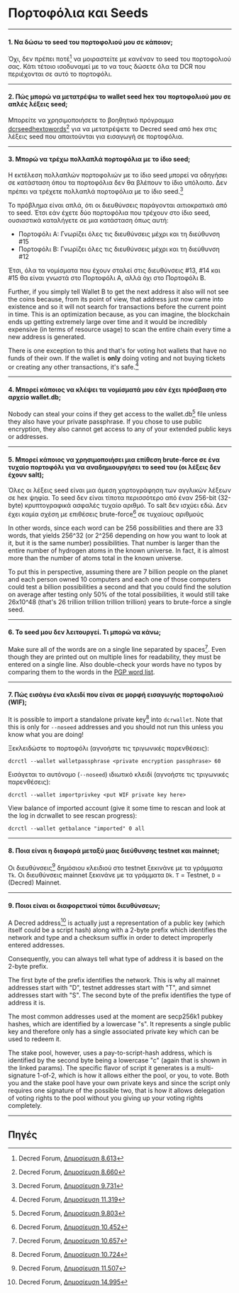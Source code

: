 # <i class="fa fa-money"></i> Πορτοφόλια και Seeds

---

#### 1. Να δώσω το seed του πορτοφολιού μου σε κάποιον;

Όχι, δεν πρέπει ποτέ[^8613] να μοιραστείτε με κανέναν το seed του πορτοφολιού σας. Κάτι τέτοιο ισοδυναμεί με το να τους δώσετε όλα τα DCR που περιέχονται σε αυτό το πορτοφόλι.

---

#### 2. Πώς μπορώ να μετατρέψω το wallet seed hex του πορτοφολιού μου σε απλές λέξεις seed;

Μπορείτε να χρησιμοποιήσετε το βοηθητικό πρόγραμμα [dcrseedhextowords](https://github.com/davecgh/dcrseedhextowords)[^8660] για να μετατρέψετε το Decred seed από hex στις λέξεις seed που απαιτούνται για εισαγωγή σε πορτοφόλια.

---

#### 3. Μπορώ να τρέχω πολλαπλά πορτοφόλια με το ίδιο seed;

Η εκτέλεση πολλαπλών πορτοφολιών με το ίδιο seed μπορεί να οδηγήσει σε κατάσταση όπου τα πορτοφόλια δεν θα βλέπουν το ίδιο υπόλοιπο. Δεν πρέπει να τρέχετε πολλαπλά πορτοφόλια με το ίδιο seed.[^9731]

Το πρόβλημα είναι απλά, ότι οι διευθύνσεις παράγονται αιτιοκρατικά από το seed. Έτσι εάν έχετε δύο πορτοφόλια που τρέχουν στο ίδιο seed, ουσιαστικά καταλήγετε σε μια κατάσταση όπως αυτή:

* Πορτοφόλι Α: Γνωρίζει όλες τις διευθύνσεις μέχρι και τη διεύθυνση #15
* Πορτοφόλι Β: Γνωρίζει όλες τις διευθύνσεις μέχρι και τη διεύθυνση #12

Έτσι, όλα τα νομίσματα που έχουν σταλεί στις διευθύνσεις #13, #14 και #15 θα είναι γνωστά στο Πορτοφόλι Α, αλλά όχι στο Πορτοφόλι Β.

Further, if you simply tell Wallet B to get the next address it also will not see the coins because, from its point of view, that address just now came into existence and so it will not search for transactions before the current point in time. This is an optimization because, as you can imagine, the blockchain ends up getting extremely large over time and it would be incredibly expensive (in terms of resource usage) to scan the entire chain every time a new address is generated.

There is one exception to this and that's for voting hot wallets that have no funds of their own. If the wallet is **only** doing voting and not buying tickets or creating any other transactions, it's safe.[^11319]

---

#### 4. Μπορεί κάποιος να κλέψει τα νομίσματά μου εάν έχει πρόσβαση στο αρχείο wallet.db;

Nobody can steal your coins if they get access to the wallet.db[^9803] file unless they also have your private passphrase. If you chose to use public encryption, they also cannot get access to any of your extended public keys or addresses.

---

#### 5. Μπορεί κάποιος να χρησιμοποιήσει μια επίθεση brute-force σε ένα τυχαίο πορτοφόλι για να αναδημιουργήσει το seed του (οι λέξεις δεν έχουν salt);

Όλες οι λέξεις seed είναι μια άμεση χαρτογράφηση των αγγλικών λέξεων σε hex ψηφία. Το seed δεν είναι τίποτα περισσότερο από έναν 256-bit (32-byte) κρυπτογραφικά ασφαλές τυχαίο αριθμό. Το salt δεν ισχύει εδώ. Δεν έχει καμία σχέση με επιθέσεις brute-force[^10452] σε τυχαίους αριθμούς

In other words, since each word can be 256 possibilities and there are 33 words, that yields 256^32 (or 2^256 depending on how you want to look at it, but it is the same number) possibilities. That number is larger than the entire number of hydrogen atoms in the known universe. In fact, it is almost more than the number of atoms total in the known universe.

To put this in perspective, assuming there are 7 billion people on the planet and each person owned 10 computers and each one of those computers could test a billion possibilities a second and that you could find the solution on average after testing only 50% of the total possibilities, it would still take 26x10^48 (that's 26 trillion trillion trillion trillion) years to brute-force a single seed.

---

#### 6. Το seed μου δεν λειτουργεί. Τι μπορώ να κάνω;

Make sure all of the words are on a single line separated by spaces[^10657]. Even though they are printed out on multiple lines for readability, they must be entered on a single line. Also double-check your words have no typos by comparing them to the words in the [PGP word list](https://en.wikipedia.org/wiki/PGP_word_list).

---

#### 7. Πώς εισάγω ένα κλειδί που είναι σε μορφή εισαγωγής πορτοφολιού (WIF);

It is possible to import a standalone private key[^10724] into `dcrwallet`. Note that this is only for `--noseed` addresses and you should not run this unless you know what you are doing!

Ξεκλειδώστε το πορτοφόλι (αγνοήστε τις τριγωνικές παρενθέσεις):

```no-highlight
dcrctl --wallet walletpassphrase <private encryption passphrase> 60
```

Εισάγεται το αυτόνομο (`--noseed`) ιδιωτικό κλειδί (αγνοήστε τις τριγωνικές παρενθέσεις):

```no-highlight
dcrctl --wallet importprivkey <put WIF private key here>
```

View balance of imported account (give it some time to rescan and look at the log in dcrwallet to see rescan progress):

```no-highlight
dcrctl --wallet getbalance "imported" 0 all
```

---

#### 8. Ποια είναι η διαφορά μεταξύ μιας διεύθυνσης testnet και mainnet;

Οι διευθύνσεις[^11507] δημόσιου κλειδιού στο testnet ξεκινάνε με τα γράμματα `Tk`. Οι διευθύνσεις mainnet ξεκινάνε με τα γράμματα `Dk`. `T` = Testnet, `D` = (Decred) Mainnet.

---

#### 9. Ποιοι είναι οι διαφορετικοί τύποι διευθύνσεων;

A Decred address[^14995] is actually just a representation of a public key (which itself could be a script hash) along with a 2-byte prefix which identifies the network and type and a checksum suffix in order to detect improperly entered addresses.

Consequently, you can always tell what type of address it is based on the 2-byte prefix.

The first byte of the prefix identifies the network. This is why all mainnet addresses start with "D", testnet addresses start with "T", and simnet addresses start with "S". The second byte of the prefix identifies the type of address it is.

The most common addresses used at the moment are secp256k1 pubkey hashes, which are identified by a lowercase "s". It represents a single public key and therefore only has a single associated private key which can be used to redeem it.

The stake pool, however, uses a pay-to-script-hash address, which is identified by the second byte being a lowercase "c" (again that is shown in the linked params). The specific flavor of script it generates is a multi-signature 1-of-2, which is how it allows either the pool, or you, to vote. Both you and the stake pool have your own private keys and since the script only requires one signature of the possible two, that is how it allows delegation of voting rights to the pool without you giving up your voting rights completely.

---

## <i class="fa fa-book"></i> Πηγές 

[^8613]: Decred Forum, [Δημοσίευση 8.613](https://forum.decred.org/threads/576/#post-8613)
[^8660]: Decred Forum, [Δημοσίευση 8.660](https://forum.decred.org/threads/534/page-3#post-8660)
[^9731]: Decred Forum, [Δημοσίευση 9.731](https://forum.decred.org/threads/657/#post-9731)
[^11319]: Decred Forum, [Δημοσίευση 11.319](https://forum.decred.org/threads/531/page-3#post-11319)
[^9803]: Decred Forum, [Δημοσίευση 9.803](https://forum.decred.org/threads/686/#post-9803)
[^10452]: Decred Forum, [Δημοσίευση 10.452](https://forum.decred.org/threads/734/#post-10452)
[^10657]: Decred Forum, [Δημοσίευση 10.657](https://forum.decred.org/threads/483/#post-10657)
[^10724]: Decred Forum, [Δημοσίευση 10.724](https://forum.decred.org/threads/643/page-3#post-10724)
[^11507]: Decred Forum, [Δημοσίευση 11.507](https://forum.decred.org/threads/792/#post-11507)
[^14995]: Decred Forum, [Δημοσίευση 14.995](https://forum.decred.org/threads/1321/page-2#post-14995)
